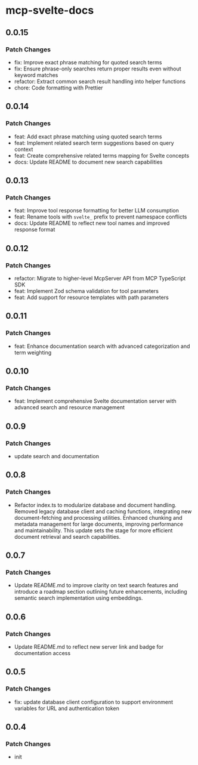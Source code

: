 # mcp-svelte-docs

## 0.0.15

### Patch Changes

- fix: Improve exact phrase matching for quoted search terms
- fix: Ensure phrase-only searches return proper results even without keyword matches
- refactor: Extract common search result handling into helper functions
- chore: Code formatting with Prettier

## 0.0.14

### Patch Changes

- feat: Add exact phrase matching using quoted search terms
- feat: Implement related search term suggestions based on query
  context
- feat: Create comprehensive related terms mapping for Svelte concepts
- docs: Update README to document new search capabilities

## 0.0.13

### Patch Changes

- feat: Improve tool response formatting for better LLM consumption
- feat: Rename tools with `svelte_` prefix to prevent namespace
  conflicts
- docs: Update README to reflect new tool names and improved response
  format

## 0.0.12

### Patch Changes

- refactor: Migrate to higher-level McpServer API from MCP TypeScript
  SDK
- feat: Implement Zod schema validation for tool parameters
- feat: Add support for resource templates with path parameters

## 0.0.11

### Patch Changes

- feat: Enhance documentation search with advanced categorization and
  term weighting

## 0.0.10

### Patch Changes

- feat: Implement comprehensive Svelte documentation server with
  advanced search and resource management

## 0.0.9

### Patch Changes

- update search and documentation

## 0.0.8

### Patch Changes

- Refactor index.ts to modularize database and document handling.
  Removed legacy database client and caching functions, integrating
  new document-fetching and processing utilities. Enhanced chunking
  and metadata management for large documents, improving performance
  and maintainability. This update sets the stage for more efficient
  document retrieval and search capabilities.

## 0.0.7

### Patch Changes

- Update README.md to improve clarity on text search features and
  introduce a roadmap section outlining future enhancements, including
  semantic search implementation using embeddings.

## 0.0.6

### Patch Changes

- Update README.md to reflect new server link and badge for
  documentation access

## 0.0.5

### Patch Changes

- fix: update database client configuration to support environment
  variables for URL and authentication token

## 0.0.4

### Patch Changes

- init
